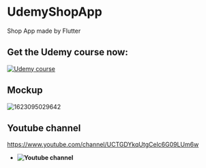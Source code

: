 # UdemyShopApp

Shop App made by Flutter

## Get the Udemy course now:

[![Udemy course](https://www.pipelinersales.com/wp-content/uploads/2019/06/large-udemy.jpg)](https://www.udemy.com/course/flutter-with-firebase-build-an-e-commerce-app-from-scratch/#reviews "Udemy course - Click to View!")





## Mockup
![1623095029642](https://user-images.githubusercontent.com/38382273/121786767-b676bf80-cbca-11eb-8ebb-604d79d6af84.png)

## Youtube channel 
https://www.youtube.com/channel/UCTGDYkqUtgCelc6G09LUm6w
- **![Youtube channel](https://www.youtube.com/channel/UCTGDYkqUtgCelc6G09LUm6w)**
